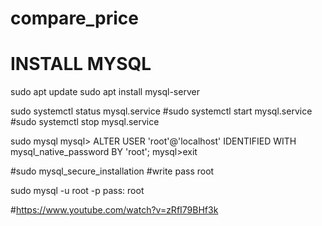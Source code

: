 # compare_price

# INSTALL MYSQL

sudo apt update
sudo apt install mysql-server

sudo systemctl status mysql.service
#sudo systemctl start mysql.service
#sudo systemctl stop mysql.service

sudo mysql
mysql> ALTER USER 'root'@'localhost' IDENTIFIED WITH mysql_native_password BY 'root';
mysql>exit

#sudo mysql_secure_installation
#write pass root

sudo mysql -u root -p
pass: root

#https://www.youtube.com/watch?v=zRfI79BHf3k
